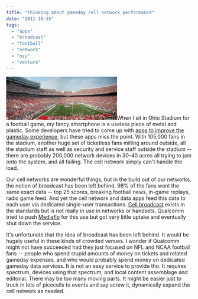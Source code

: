 ```yaml
---
title: "Thinking about gameday cell network performance"
date: "2011-10-15"
tags: 
  - "apps"
  - "broadcast"
  - "football"
  - "network"
  - "osu"
  - "venture"
---
```


[![](images/Panoramic_view_of_Ohio_Stadium-300x117.jpg "Panoramic_view_of_Ohio_Stadium")](http://theludwigs.com/wp-content/uploads/2011/10/Panoramic_view_of_Ohio_Stadium.jpg)When I sit in Ohio Stadium for a football game, my fancy smartphone is a useless piece of metal and plastic. Some developers have tried to come up with [apps to improve the gameday experience](http://www.usctrojans.com/blog/2011/08/usc-gameday-app.html), but these apps miss the point. With 105,000 fans in the stadium, another huge set of ticketless fans milling around outside, all the stadium staff as well as security and service staff outside the stadium -- there are probably 200,000 network devices in 30-40 acres all trying to jam onto the system, and all failing. The cell network simply can't handle the load.

Our cell networks are wonderful things, but in the build out of our networks, the notion of broadcast has been left behind. 98% of the fans want the same exact data -- top 25 scores, breaking football news, in-game replays, radio game feed. And yet the cell network and data apps feed this data to each user via dedicated single-user transactions. [Cell broadcast](http://en.wikipedia.org/wiki/Cell_Broadcast) exists in the standards but is not really in use in networks or handsets. Qualcomm tried to push [Mediaflo](http://en.wikipedia.org/wiki/MediaFLO) for this use but got very little uptake and eventually shut down the service.

It's unfortunate that the idea of broadcast has been left behind. It would be hugely useful in these kinds of crowded venues. I wonder if Qualcomm might not have succeeded had they just focused on NFL and NCAA football fans -- people who spend stupid amounts of money on tickets and related gameday expenses, and who would probably spend money on dedicated gameday data services. It is not an easy service to provide tho. It requires spectrum, devices using that spectrum, and local content assemblage and editorial. There may be too many moving parts. It might be easier just to truck in lots of picocells to events and say screw it, dynamically expand the cell network as needed.
